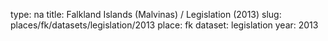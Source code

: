 type: na
title: Falkland Islands (Malvinas) / Legislation (2013)
slug: places/fk/datasets/legislation/2013
place: fk
dataset: legislation
year: 2013
